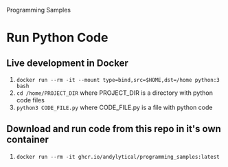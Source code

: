 Programming Samples

# Run Python Code
## Live development in Docker
1. `docker run --rm -it --mount type=bind,src=$HOME,dst=/home python:3 bash`
1. `cd /home/PROJECT_DIR` where PROJECT_DIR is a directory with python code
   files
1. `python3 CODE_FILE.py` where CODE_FILE.py is a file with python code

## Download and run code from this repo in it's own container
1. `docker run --rm -it ghcr.io/andylytical/programming_samples:latest`
